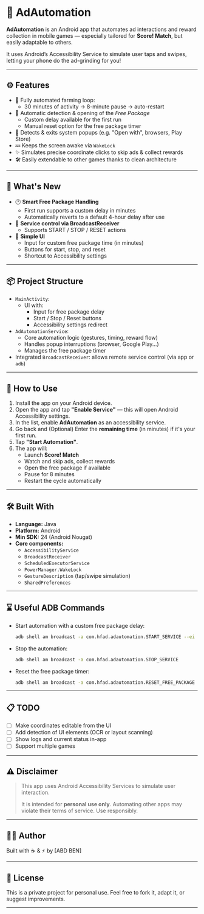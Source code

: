 # 📱 AdAutomation

**AdAutomation** is an Android app that automates ad interactions and reward collection in mobile games — especially tailored for **Score! Match**, but easily adaptable to others.

It uses Android’s Accessibility Service to simulate user taps and swipes, letting your phone do the ad-grinding for you!

---

## ⚙️ Features

- 🔁 Fully automated farming loop:
  - 30 minutes of activity → 8-minute pause → auto-restart
- 🎁 Automatic detection & opening of the *Free Package*
  - Custom delay available for the first run
  - Manual reset option for the free package timer
- 🧠 Detects & exits system popups (e.g. "Open with", browsers, Play Store)
- 💤 Keeps the screen awake via `WakeLock`
- ✨ Simulates precise coordinate clicks to skip ads & collect rewards
- 🛠️ Easily extendable to other games thanks to clean architecture

---

## 🧪 What's New

- 🕐 **Smart Free Package Handling**
  - First run supports a custom delay in minutes
  - Automatically reverts to a default 4-hour delay after use
- 🔁 **Service control via BroadcastReceiver**
  - Supports START / STOP / RESET actions
- 📲 **Simple UI**
  - Input for custom free package time (in minutes)
  - Buttons for start, stop, and reset
  - Shortcut to Accessibility settings

---

## 📦 Project Structure

- `MainActivity`:
  - UI with:
    - Input for free package delay
    - Start / Stop / Reset buttons
    - Accessibility settings redirect
- `AdAutomationService`:
  - Core automation logic (gestures, timing, reward flow)
  - Handles popup interruptions (browser, Google Play...)
  - Manages the free package timer
- Integrated `BroadcastReceiver`: allows remote service control (via app or `adb`)

---

## 🚀 How to Use

1. Install the app on your Android device.
2. Open the app and tap **"Enable Service"** — this will open Android Accessibility settings.
3. In the list, enable **AdAutomation** as an accessibility service.
4. Go back and (Optional) Enter the **remaining time** (in minutes) if it's your first run.
5. Tap **"Start Automation"**.
6. The app will:
   - Launch **Score! Match**
   - Watch and skip ads, collect rewards
   - Open the free package if available
   - Pause for 8 minutes
   - Restart the cycle automatically

---

## 🛠️ Built With

- **Language:** Java
- **Platform:** Android
- **Min SDK:** 24 (Android Nougat)
- **Core components:**
  - `AccessibilityService`
  - `BroadcastReceiver`
  - `ScheduledExecutorService`
  - `PowerManager.WakeLock`
  - `GestureDescription` (tap/swipe simulation)
  - `SharedPreferences`

---

## ⌛ Useful ADB Commands

- Start automation with a custom free package delay:
  ```bash
  adb shell am broadcast -a com.hfad.adautomation.START_SERVICE --ei remainingTime 300000
  ```
- Stop the automation:
  ```bash
  adb shell am broadcast -a com.hfad.adautomation.STOP_SERVICE
  ```
- Reset the free package timer:
  ```bash
  adb shell am broadcast -a com.hfad.adautomation.RESET_FREE_PACKAGE
  ```

---
  
## 📋 TODO

- [ ] Make coordinates editable from the UI
- [ ] Add detection of UI elements (OCR or layout scanning)
- [ ] Show logs and current status in-app
- [ ] Support multiple games

---

## ⚠️ Disclaimer

> This app uses Android Accessibility Services to simulate user interaction.
>
> It is intended for **personal use only**. Automating other apps may violate their terms of service. Use responsibly.

---

## 👨‍💻 Author

Built with ☕ & ⚡ by [ABD BEN]

---

## 📄 License

This is a private project for personal use.
Feel free to fork it, adapt it, or suggest improvements.

---
